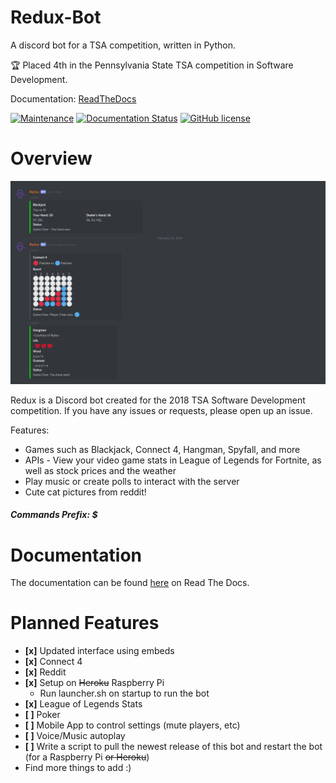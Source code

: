 # Redux-Bot
A discord bot for a TSA competition, written in Python.

:trophy: Placed 4th in the Pennsylvania State TSA competition in Software Development.

Documentation: [ReadTheDocs](https://redux-bot.readthedocs.io/en/latest/)

[![Maintenance](https://img.shields.io/maintenance/yes/2017.svg)](https://GitHub.com/Naereen/StrapDown.js/graphs/commit-activity)
[![Documentation Status](https://readthedocs.org/projects/ansicolortags/badge/?version=latest)](http://ansicolortags.readthedocs.io/?badge=latest)
[![GitHub license](https://img.shields.io/github/license/Naereen/StrapDown.js.svg)](https://github.com/Naereen/StrapDown.js/blob/master/LICENSE)


# Overview
<img src="img/05.PNG" alt="A screencapture of some of the video game UIs">

Redux is a Discord bot created for the 2018 TSA Software Development competition. If you have any issues or requests, please open up an issue.

Features:
* Games such as Blackjack, Connect 4, Hangman, Spyfall, and more
* APIs - View your video game stats in League of Legends for Fortnite, as well as stock prices and the weather
* Play music or create polls to interact with the server
* Cute cat pictures from reddit!

##### Commands Prefix: $

# Documentation
The documentation can be found [here](https://redux.mttsa.club) on Read The Docs.

# Planned Features
* **[x]** Updated interface using embeds
* **[x]** Connect 4
* **[x]** Reddit
* **[x]** Setup on ~~Heroku~~ Raspberry Pi
  * Run launcher.sh on startup to run the bot
* **[x]** League of Legends Stats
* **[ ]** Poker
* **[ ]** Mobile App to control settings (mute players, etc)
* **[ ]** Voice/Music autoplay
* **[ ]** Write a script to pull the newest release of this bot and restart the bot (for a Raspberry Pi ~~or Heroku~~)
* Find more things to add :)
